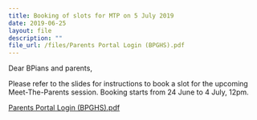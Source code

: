 ```yaml
---
title: Booking of slots for MTP on 5 July 2019
date: 2019-06-25
layout: file
description: ""
file_url: /files/Parents Portal Login (BPGHS).pdf
---
```


Dear BPians and parents,

  

Please refer to the slides for instructions to book a slot for the upcoming Meet-The-Parents session. Booking starts from 24 June to 4 July, 12pm.

  

[Parents Portal Login (BPGHS).pdf](https://www-bpghs-moe-edu-sg-admin.cwp.sg/qql/slot/u148/BPGHS%202019/Announcements%20&%20Updates/Booking%20of%20slots%20for%20MTP%20on%205%20July%202019/Parents%20Portal%20Login%20(BPGHS).pdf)